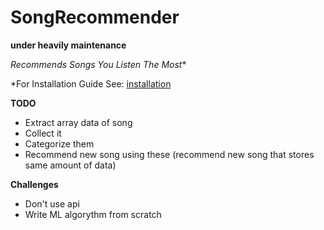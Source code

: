 # SongRecommender
__under heavily maintenance__


*Recommends Songs You Listen The Most**

*For Installation Guide See: [installation](installation)

**TODO**
  - Extract array data of song
  - Collect it
  - Categorize them
  - Recommend new song using these (recommend new song that stores same amount of data)


**Challenges**
  - Don't use api
  - Write ML algorythm from scratch
